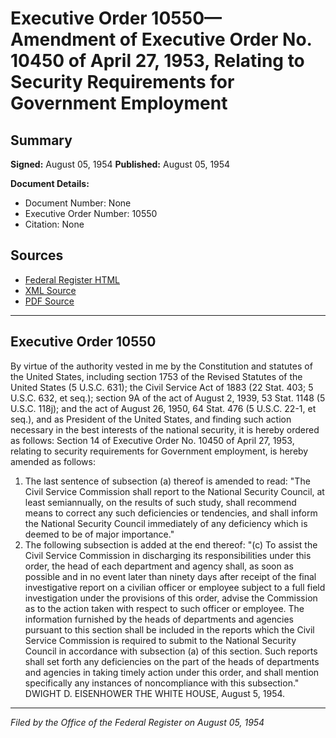# Executive Order 10550—Amendment of Executive Order No. 10450 of April 27, 1953, Relating to Security Requirements for Government Employment

## Summary

**Signed:** August 05, 1954
**Published:** August 05, 1954

**Document Details:**
- Document Number: None
- Executive Order Number: 10550
- Citation: None

## Sources
- [Federal Register HTML](https://www.presidency.ucsb.edu/documents/executive-order-10550-amendment-executive-order-no-10450-april-27-1953-relating-security)
- [XML Source](None)
- [PDF Source](None)

---

## Executive Order 10550

By virtue of the authority vested in me by the Constitution and statutes of the United States, including section 1753 of the Revised Statutes of the United States (5 U.S.C. 631); the Civil Service Act of 1883 (22 Stat. 403; 5 U.S.C. 632, et seq.); section 9A of the act of August 2, 1939, 53 Stat. 1148 (5 U.S.C. 118j); and the act of August 26, 1950, 64 Stat. 476 (5 U.S.C. 22-1, et seq.), and as President of the United States, and finding such action necessary in the best interests of the national security, it is hereby ordered as follows:
Section 14 of Executive Order No. 10450 of April 27, 1953, relating to security requirements for Government employment, is hereby amended as follows:
1. The last sentence of subsection (a) thereof is amended to read:
"The Civil Service Commission shall report to the National Security Council, at least semiannually, on the results of such study, shall recommend means to correct any such deficiencies or tendencies, and shall inform the National Security Council immediately of any deficiency which is deemed to be of major importance."
2. The following subsection is added at the end thereof:
"(c) To assist the Civil Service Commission in discharging its responsibilities under this order, the head of each department and agency shall, as soon as possible and in no event later than ninety days after receipt of the final investigative report on a civilian officer or employee subject to a full field investigation under the provisions of this order, advise the Commission as to the action taken with respect to such officer or employee. The information furnished by the heads of departments and agencies pursuant to this section shall be included in the reports which the Civil Service Commission is required to submit to the National Security Council in accordance with subsection (a) of this section. Such reports shall set forth any deficiencies on the part of the heads of departments and agencies in taking timely action under this order, and shall mention specifically any instances of noncompliance with this subsection."
DWIGHT D. EISENHOWER
THE WHITE HOUSE,
August 5, 1954.

---

*Filed by the Office of the Federal Register on August 05, 1954*
